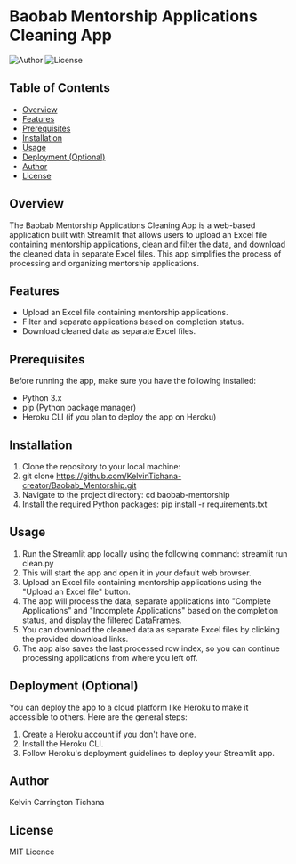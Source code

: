 # Baobab Mentorship Applications Cleaning App

![Author](https://img.shields.io/badge/Author-Kelvin%20Carrington%20Tichana-blue.svg)
![License](https://img.shields.io/badge/License-MIT-green.svg)

## Table of Contents

- [Overview](#overview)
- [Features](#features)
- [Prerequisites](#prerequisites)
- [Installation](#installation)
- [Usage](#usage)
- [Deployment (Optional)](#deployment-optional)
- [Author](#author)
- [License](#license)

## Overview

The Baobab Mentorship Applications Cleaning App is a web-based application built with Streamlit that allows users to upload an Excel file containing mentorship applications, clean and filter the data, and download the cleaned data in separate Excel files. This app simplifies the process of processing and organizing mentorship applications.

## Features

- Upload an Excel file containing mentorship applications.
- Filter and separate applications based on completion status.
- Download cleaned data as separate Excel files.

## Prerequisites

Before running the app, make sure you have the following installed:

- Python 3.x
- pip (Python package manager)
- Heroku CLI (if you plan to deploy the app on Heroku)

## Installation

1. Clone the repository to your local machine:
2. git clone https://github.com/KelvinTichana-creator/Baobab_Mentorship.git
3. Navigate to the project directory:
cd baobab-mentorship
4. Install the required Python packages:
pip install -r requirements.txt

## Usage

1. Run the Streamlit app locally using the following command:
streamlit run clean.py
2. This will start the app and open it in your default web browser.
3. Upload an Excel file containing mentorship applications using the "Upload an Excel file" button.
4. The app will process the data, separate applications into "Complete Applications" and "Incomplete Applications" based on the completion status, and display the filtered DataFrames.
5. You can download the cleaned data as separate Excel files by clicking the provided download links.
6. The app also saves the last processed row index, so you can continue processing applications from where you left off.

## Deployment (Optional)

You can deploy the app to a cloud platform like Heroku to make it accessible to others. Here are the general steps:

1. Create a Heroku account if you don't have one.
2. Install the Heroku CLI.
3. Follow Heroku's deployment guidelines to deploy your Streamlit app.

## Author

Kelvin Carrington Tichana

## License

MIT Licence
